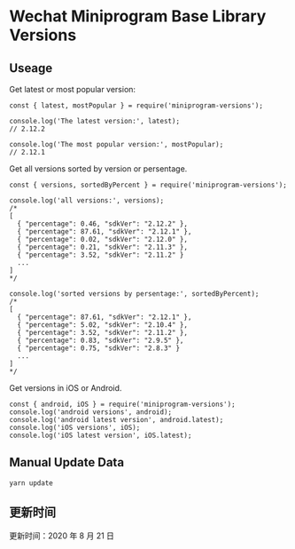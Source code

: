 
# Wechat Miniprogram Base Library Versions

## Useage

Get latest or most popular version:

```;
const { latest, mostPopular } = require('miniprogram-versions');

console.log('The latest version:', latest);
// 2.12.2

console.log('The most popular version:', mostPopular);
// 2.12.1

```

Get all versions sorted by version or persentage.

```
const { versions, sortedByPercent } = require('miniprogram-versions');

console.log('all versions:', versions);
/*
[
  { "percentage": 0.46, "sdkVer": "2.12.2" },
  { "percentage": 87.61, "sdkVer": "2.12.1" },
  { "percentage": 0.02, "sdkVer": "2.12.0" },
  { "percentage": 0.21, "sdkVer": "2.11.3" },
  { "percentage": 3.52, "sdkVer": "2.11.2" }
  ...
]
*/

console.log('sorted versions by persentage:', sortedByPercent);
/*
[
  { "percentage": 87.61, "sdkVer": "2.12.1" },
  { "percentage": 5.02, "sdkVer": "2.10.4" },
  { "percentage": 3.52, "sdkVer": "2.11.2" },
  { "percentage": 0.83, "sdkVer": "2.9.5" },
  { "percentage": 0.75, "sdkVer": "2.8.3" }
  ...
]
*/
```

Get versions in iOS or Android.

```
const { android, iOS } = require('miniprogram-versions');
console.log('android versions', android);
console.log('android latest version', android.latest);
console.log('iOS versions', iOS);
console.log('iOS latest version', iOS.latest);
```

## Manual Update Data

```
yarn update
```

## 更新时间

更新时间：2020 年 8 月 21 日

